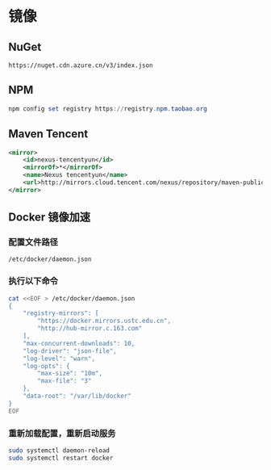 # 镜像

## NuGet

```plaintext
https://nuget.cdn.azure.cn/v3/index.json
```

## NPM

```powershell
npm config set registry https://registry.npm.taobao.org
```

## Maven Tencent

```xml
<mirror>
	<id>nexus-tencentyun</id>
	<mirrorOf>*</mirrorOf>
	<name>Nexus tencentyun</name>
	<url>http://mirrors.cloud.tencent.com/nexus/repository/maven-public/</url>
</mirror>
```

## Docker 镜像加速

### 配置文件路径

```plaintext
/etc/docker/daemon.json
```

### 执行以下命令

```bash
cat <<EOF > /etc/docker/daemon.json
{
    "registry-mirrors": [
        "https://docker.mirrors.ustc.edu.cn",
        "http://hub-mirror.c.163.com"
    ],
    "max-concurrent-downloads": 10,
    "log-driver": "json-file",
    "log-level": "warn",
    "log-opts": {
        "max-size": "10m",
        "max-file": "3"
    },
    "data-root": "/var/lib/docker"
}
EOF
```

### 重新加载配置，重新启动服务

```bash
sudo systemctl daemon-reload
sudo systemctl restart docker
```
